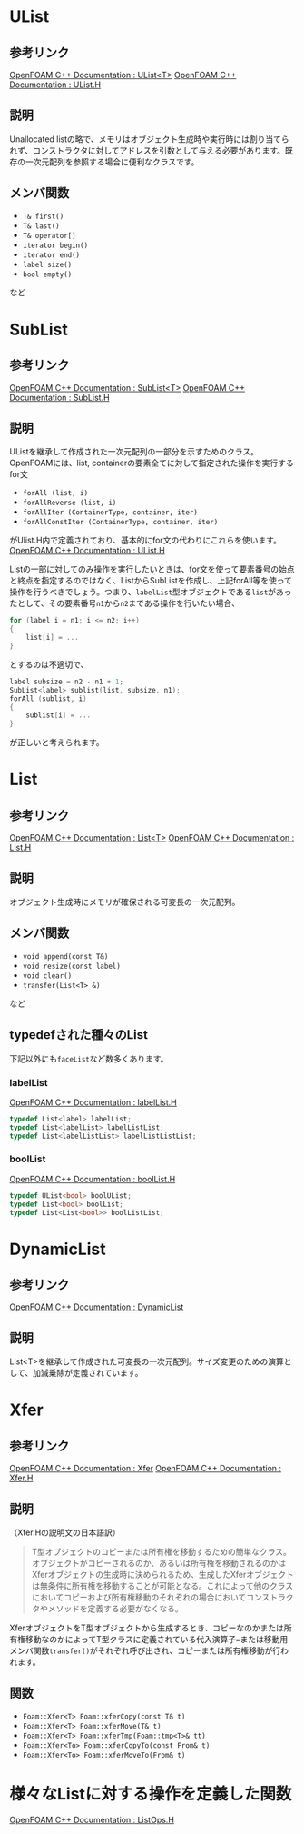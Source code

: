 <!--
title:   OpenFOAMが提供する一次元配列（UList, SubList, List, DynamicList, Xfer）
tags:    OpenFOAM,array,container,foam-extend
id:      5d48751c2a1bb565422f
private: false
-->
# UList

## 参考リンク

[OpenFOAM C++ Documentation : UList\<T>](http://www.openfoam.com/documentation/cpp-guide/html/a02840.html)
[OpenFOAM C++ Documentation : UList.H](http://www.openfoam.com/documentation/cpp-guide/html/a07891_source.html)

## 説明

Unallocated listの略で、メモリはオブジェクト生成時や実行時には割り当てられず、コンストラクタに対してアドレスを引数として与える必要があります。既存の一次元配列を参照する場合に便利なクラスです。

## メンバ関数

- `T& first()`
- `T& last()`
- `T& operator[]`
- `iterator begin()`
- `iterator end()`
- `label size()`
- `bool empty()`

など

# SubList

## 参考リンク

[OpenFOAM C++ Documentation : SubList\<T>](http://www.openfoam.com/documentation/cpp-guide/html/a02564.html)
[OpenFOAM C++ Documentation : SubList.H](http://www.openfoam.com/documentation/cpp-guide/html/a07885_source.html)

## 説明

UListを継承して作成された一次元配列の一部分を示すためのクラス。OpenFOAMには、list, containerの要素全てに対して指定された操作を実行するfor文

- `forAll (list, i)`
- `forAllReverse (list, i)`
- `forAllIter (ContainerType, container, iter)`
- `forAllConstIter (ContainerType, container, iter)`

がUlist.H内で定義されており、基本的にfor文の代わりにこれらを使います。
[OpenFOAM C++ Documentation : UList.H](http://www.openfoam.com/documentation/cpp-guide/html/a07891_source.html)

Listの一部に対してのみ操作を実行したいときは、for文を使って要素番号の始点と終点を指定するのではなく、ListからSubListを作成し、上記forAll等を使って操作を行うべきでしょう。つまり、`labelList`型オブジェクトである`list`があったとして、その要素番号`n1`から`n2`まである操作を行いたい場合、

```cpp
for (label i = n1; i <= n2; i++)
{
    list[i] = ...
}
```

とするのは不適切で、

```cpp
label subsize = n2 - n1 + 1;
SubList<label> sublist(list, subsize, n1);
forAll (sublist, i)
{
    sublist[i] = ...
}
```

が正しいと考えられます。

# List

## 参考リンク

[OpenFOAM C++ Documentation : List\<T>](http://www.openfoam.com/documentation/cpp-guide/html/a01423.html)
[OpenFOAM C++ Documentation : List.H](http://www.openfoam.com/documentation/cpp-guide/html/a07860_source.html)

## 説明

オブジェクト生成時にメモリが確保される可変長の一次元配列。

## メンバ関数

- `void append(const T&)`
- `void resize(const label)`
- `void clear()`
- `transfer(List<T> &)`

など

## typedefされた種々のList

下記以外にも`faceList`など数多くあります。

### labelList

[OpenFOAM C++ Documentation : labelList.H](http://www.openfoam.com/documentation/cpp-guide/html/a09119_source.html)

```cpp
typedef List<label> labelList;
typedef List<labelList> labelListList;
typedef List<labelListList> labelListListList;
```

### boolList

[OpenFOAM C++ Documentation : boolList.H](http://www.openfoam.com/documentation/cpp-guide/html/a09037_source.html)

```cpp
typedef UList<bool> boolUList;
typedef List<bool> boolList;
typedef List<List<bool>> boolListList;
```

# DynamicList

## 参考リンク

[OpenFOAM C++ Documentation : DynamicList](http://www.openfoam.com/documentation/cpp-guide/html/a00640.html)

## 説明

List\<T>を継承して作成された可変長の一次元配列。サイズ変更のための演算として、加減乗除が定義されています。

# Xfer

## 参考リンク

[OpenFOAM C++ Documentation : Xfer](http://www.openfoam.com/documentation/cpp-guide/html/a02994.html)
[OpenFOAM C++ Documentation : Xfer.H](http://www.openfoam.com/documentation/cpp-guide/html/a08677_source.html)

## 説明

（Xfer.Hの説明文の日本語訳）
>T型オブジェクトのコピーまたは所有権を移動するための簡単なクラス。
オブジェクトがコピーされるのか、あるいは所有権を移動されるのかはXferオブジェクトの生成時に決められるため、生成したXferオブジェクトは無条件に所有権を移動することが可能となる。これによって他のクラスにおいてコピーおよび所有権移動のそれぞれの場合においてコンストラクタやメソッドを定義する必要がなくなる。

XferオブジェクトをT型オブジェクトから生成するとき、コピーなのかまたは所有権移動なのかによってT型クラスに定義されている代入演算子`=`または移動用メンバ関数`transfer()`がそれぞれ呼び出され、コピーまたは所有権移動が行われます。

## 関数

- `Foam::Xfer<T> Foam::xferCopy(const T& t)`
- `Foam::Xfer<T> Foam::xferMove(T& t)`
- `Foam::Xfer<T> Foam::xferTmp(Foam::tmp<T>& tt)`
- `Foam::Xfer<To> Foam::xferCopyTo(const From& t)`
- `Foam::Xfer<To> Foam::xferMoveTo(From& t)`

# 様々なListに対する操作を定義した関数

[OpenFOAM C++ Documentation : ListOps.H](http://www.openfoam.com/documentation/cpp-guide/html/a07867_source.html)